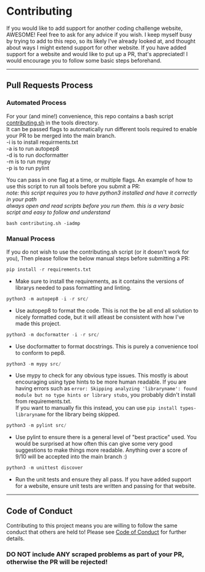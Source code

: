 # Contributing

If you would like to add support for another coding challenge website, AWESOME! Feel free to ask for any advice if you wish. 
I keep myself busy by trying to add to this repo, so its likely I've already looked at, and thought about ways I might extend support for other website. 
If you have added support for a website and would like to put up a PR, that's appreciated! I would encourage you to follow some basic steps beforehand.

***

## Pull Requests Process

### Automated Process

For your (and mine!) convenience, this repo contains a bash script [contributing.sh](https://github.com/Pavocracy/leetscraper/blob/main/tools/contributing.sh "contributing bash script") in the tools directory.  
It can be passed flags to automatically run different tools required to enable your PR to be merged into the main branch.  
-i is to install requirments.txt  
-a is to run autopep8  
-d is to run docformatter  
-m is to run mypy  
-p is to run pylint  
  
You can pass in one flag at a time, or multiple flags. An example of how to use this script to run all tools before you submit a PR:  
*note: this script requires you to have python3 installed and have it correctly in your path*  
*always open and read scripts before you run them. this is a very basic script and easy to follow and understand*
```
bash contributing.sh -iadmp
```

### Manual Process

If you do not wish to use the contributing.sh script (or it doesn't work for you), Then please follow the below manual steps before submitting a PR:
```python
pip install -r requirements.txt
```
- Make sure to install the requirements, as it contains the versions of librarys needed to pass formatting and linting.

```python
python3 -m autopep8 -i -r src/
```
- Use autopep8 to format the code. This is not the be all end all solution to nicely formatted code, but it will atleast be consistent with how I've made this project.

```python
python3 -m docformatter -i -r src/
```
- Use docformatter to format docstrings. This is purely a convenience tool to conform to pep8.

```python
python3 -m mypy src/
```
- Use mypy to check for any obvious type issues. This mostly is about encouraging using type hints to be more human readable. 
If you are having errors such as `error: Skipping analyzing 'libraryname': found module but no type hints or library stubs`, you probably didn't install from requirements.txt.  
If you want to manually fix this instead, you can use `pip install types-libraryname` for the library being skipped. 

```python
python3 -m pylint src/
```
- Use pylint to ensure there is a general level of "best practice" used. You would be surprised at how often this can give some very good suggestions to make things more readable. 
Anything over a score of 9/10 will be accepted into the main branch :)

```python
python3 -m unittest discover
```
- Run the unit tests and ensure they all pass. If you have added support for a website, ensure unit tests are written and passing for that website.

***

## Code of Conduct

Contributing to this project means you are willing to follow the same conduct that others are held to! Please see [Code of Conduct](https://github.com/Pavocracy/leetscraper/blob/main/docs/CODE_OF_CONDUCT.md "Code of conduct doc") for further details.

### **DO NOT include ANY scraped problems as part of your PR, otherwise the PR will be rejected!**
